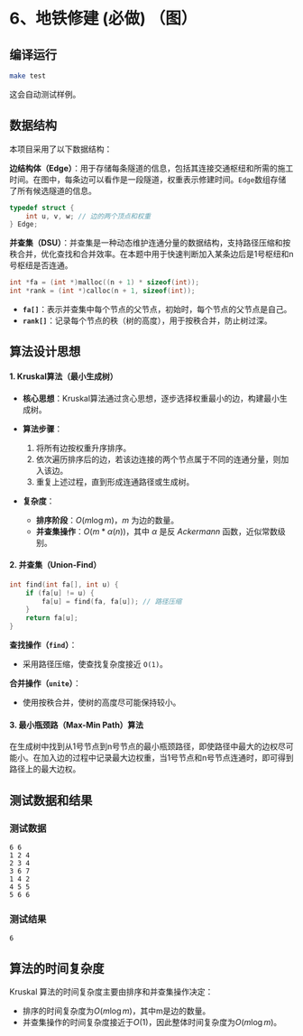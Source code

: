 # 6、地铁修建 (必做) （图）

## 编译运行

```bash
make test
```

这会自动测试样例。

## 数据结构

本项目采用了以下数据结构：

**边结构体（Edge）**：用于存储每条隧道的信息，包括其连接交通枢纽和所需的施工时间。在图中，每条边可以看作是一段隧道，权重表示修建时间。`Edge`数组存储了所有候选隧道的信息。

```c
typedef struct {
    int u, v, w; // 边的两个顶点和权重
} Edge;
```

**并查集（DSU）**：并查集是一种动态维护连通分量的数据结构，支持路径压缩和按秩合并，优化查找和合并效率。在本题中用于快速判断加入某条边后是1号枢纽和n号枢纽是否连通。

```c
int *fa = (int *)malloc((n + 1) * sizeof(int));
int *rank = (int *)calloc(n + 1, sizeof(int));
```

- **`fa[]`**：表示并查集中每个节点的父节点，初始时，每个节点的父节点是自己。
- **`rank[]`**：记录每个节点的秩（树的高度），用于按秩合并，防止树过深。

## 算法设计思想

#### 1. **Kruskal算法**（最小生成树）

- **核心思想**：Kruskal算法通过贪心思想，逐步选择权重最小的边，构建最小生成树。
- **算法步骤**：

  1. 将所有边按权重升序排序。
  2. 依次遍历排序后的边，若该边连接的两个节点属于不同的连通分量，则加入该边。
  3. 重复上述过程，直到形成连通路径或生成树。

- **复杂度**：
  - **排序阶段**：$O(m \log m)$，$m$ 为边的数量。
  - **并查集操作**：$O(m*\alpha(n))$，其中 $\alpha$ 是反 $Ackermann$ 函数，近似常数级别。

#### 2. **并查集（Union-Find）**

```c
int find(int fa[], int u) {
    if (fa[u] != u) {
        fa[u] = find(fa, fa[u]); // 路径压缩
    }
    return fa[u];
}
```

**查找操作（`find`）**：

- 采用路径压缩，使查找复杂度接近 `O(1)`。

**合并操作（`unite`）**：

- 使用按秩合并，使树的高度尽可能保持较小。

#### 3. **最小瓶颈路（Max-Min Path）算法**

在生成树中找到从1号节点到n号节点的最小瓶颈路径，即使路径中最大的边权尽可能小。在加入边的过程中记录最大边权重，当1号节点和n号节点连通时，即可得到路径上的最大边权。

## 测试数据和结果

### 测试数据

```
6 6
1 2 4
2 3 4
3 6 7
1 4 2
4 5 5
5 6 6
```

### 测试结果

```
6
```

## 算法的时间复杂度

Kruskal 算法的时间复杂度主要由排序和并查集操作决定：

- 排序的时间复杂度为$O(m\log m)$，其中m是边的数量。
- 并查集操作的时间复杂度接近于$O(1)$，因此整体时间复杂度为$O(m\log m)$。
